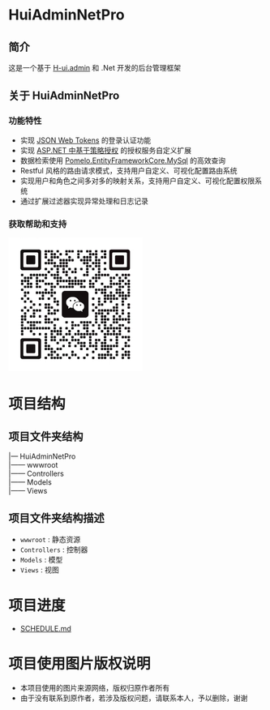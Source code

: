 # HuiAdminNetPro 
## 简介
这是一个基于 [H-ui.admin](http://h-ui.net/H-ui.admin.shtml) 和 .Net 开发的后台管理框架

## 关于  HuiAdminNetPro
### 功能特性
+ 实现 [JSON Web Tokens](https://jwt.io/) 的登录认证功能
+ 实现 [ASP.NET 中基于策略授权](https://learn.microsoft.com/zh-cn/aspnet/core/security/authorization/policies?view=aspnetcore-6.0) 的授权服务自定义扩展
+ 数据检索使用 [Pomelo.EntityFrameworkCore.MySql](https://github.com/PomeloFoundation/Pomelo.EntityFrameworkCore.MySql) 的高效查询
+ Restful 风格的路由请求模式，支持用户自定义、可视化配置路由系统
+ 实现用户和角色之间多对多的映射关系，支持用户自定义、可视化配置权限系统
+ 通过扩展过滤器实现异常处理和日志记录 

### 获取帮助和支持
![开发者微信号](./Images/contact.png)
# 项目结构
## 项目文件夹结构
|— HuiAdminNetPro  
|—— wwwroot  
|—— Controllers    
|—— Models  
|—— Views  

## 项目文件夹结构描述
+ `wwwroot` : 静态资源
+ `Controllers` : 控制器
+ `Models` : 模型
+ `Views` : 视图

# 项目进度
+ [SCHEDULE.md](./SCHEDULE.md)

# 项目使用图片版权说明
+ 本项目使用的图片来源网络，版权归原作者所有
+ 由于没有联系到原作者，若涉及版权问题，请联系本人，予以删除，谢谢

